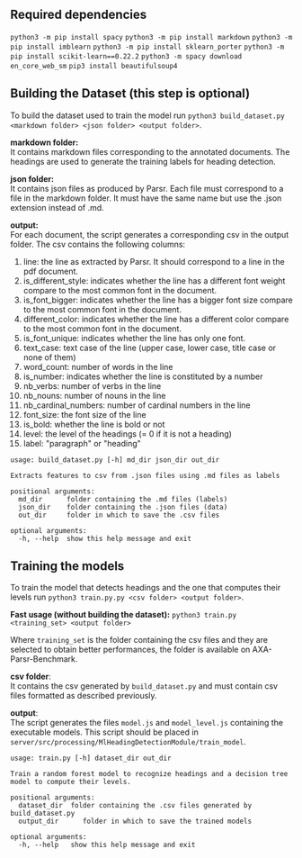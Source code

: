 ## Required dependencies
`python3 -m pip install spacy`
`python3 -m pip install markdown`
`python3 -m pip install imblearn`
`python3 -m pip install sklearn_porter`
`python3 -m pip install scikit-learn==0.22.2`
`python3 -m spacy download en_core_web_sm`
`pip3 install beautifulsoup4`

## Building the Dataset (this step is optional)

To build the dataset used to train the model run `python3 build_dataset.py <markdown folder> <json folder> <output folder>`.

**markdown folder:**\
It contains markdown files corresponding to the annotated documents. The headings are used to generate the training labels for heading detection.

**json folder:**\
It contains json files as produced by Parsr. Each file must correspond to a file in the markdown folder. It must have the same name but use the .json extension instead of .md.

**output:**\
For each document, the script generates a corresponding csv in the output folder. The csv contains the following columns:
1. line: the line as extracted by Parsr. It should correspond to a line in the pdf document.
2. is_different_style: indicates whether the line has a different font weight compare to the most common font in the document.
3. is_font_bigger: indicates whether the line has a bigger font size compare to the most common font in the document.
4. different_color: indicates whether the line has a different color compare to the most common font in the document.
5. is_font_unique: indicates whether the line has only one font.
6. text_case: text case of the line (upper case, lower case, title case or none of them)
7. word_count: number of words in the line 
8. is_number: indicates whether the line is constituted by a number
9. nb_verbs: number of verbs in the line
10. nb_nouns: number of nouns in the line
11. nb_cardinal_numbers: number of cardinal numbers in the line
12. font_size: the font size of the line
13. is_bold: whether the line is bold or not
14. level: the level of the headings (= 0 if it is not a heading)
15. label: "paragraph" or "heading"

```
usage: build_dataset.py [-h] md_dir json_dir out_dir

Extracts features to csv from .json files using .md files as labels

positional arguments:
  md_dir      folder containing the .md files (labels)
  json_dir    folder containing the .json files (data)
  out_dir     folder in which to save the .csv files

optional arguments:
  -h, --help  show this help message and exit
```

## Training the models

To train the model that detects headings and the one that computes their levels run `python3 train.py.py <csv folder> <output folder>`.

**Fast usage (without building the dataset):** `python3 train.py <training_set> <output folder>`

Where `training_set` is the folder containing the csv files and they are selected to obtain better performances, the folder is available on AXA-Parsr-Benchmark.

**csv folder**:\
It contains the csv generated by `build_dataset.py` and must contain csv files formatted as described previously.

**output**:\
The script generates the files `model.js` and `model_level.js` containing the executable models. This script should be placed in `server/src/processing/MlHeadingDetectionModule/train_model`.

```
usage: train.py [-h] dataset_dir out_dir

Train a random forest model to recognize headings and a decision tree model to compute their levels.

positional arguments:
  dataset_dir  folder containing the .csv files generated by build_dataset.py
  output_dir      folder in which to save the trained models

optional arguments:
  -h, --help   show this help message and exit
```